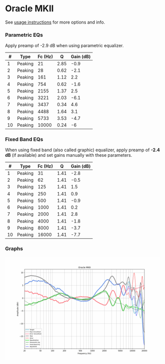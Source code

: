 # Oracle MKII
See [usage instructions](https://github.com/jaakkopasanen/AutoEq#usage) for more options and info.

### Parametric EQs
Apply preamp of -2.9 dB when using parametric equalizer.

|   # | Type    |   Fc (Hz) |    Q |   Gain (dB) |
|-----|---------|-----------|------|-------------|
|   1 | Peaking |        21 | 2.85 |        -0.9 |
|   2 | Peaking |        28 | 0.62 |        -2.1 |
|   3 | Peaking |       161 | 1.12 |         2.2 |
|   4 | Peaking |       754 | 0.62 |        -1.6 |
|   5 | Peaking |      2155 | 1.37 |         2.5 |
|   6 | Peaking |      3221 | 2.03 |        -6.1 |
|   7 | Peaking |      3437 | 0.34 |         4.6 |
|   8 | Peaking |      4488 | 1.64 |         3.1 |
|   9 | Peaking |      5733 | 3.53 |        -4.7 |
|  10 | Peaking |     10000 | 0.24 |        -6   |

### Fixed Band EQs
When using fixed band (also called graphic) equalizer, apply preamp of **-2.4 dB** (if available) and set gains manually with these parameters.

|   # | Type    |   Fc (Hz) |    Q |   Gain (dB) |
|-----|---------|-----------|------|-------------|
|   1 | Peaking |        31 | 1.41 |        -2.8 |
|   2 | Peaking |        62 | 1.41 |        -0.5 |
|   3 | Peaking |       125 | 1.41 |         1.5 |
|   4 | Peaking |       250 | 1.41 |         0.9 |
|   5 | Peaking |       500 | 1.41 |        -0.9 |
|   6 | Peaking |      1000 | 1.41 |         0.2 |
|   7 | Peaking |      2000 | 1.41 |         2.8 |
|   8 | Peaking |      4000 | 1.41 |        -1.8 |
|   9 | Peaking |      8000 | 1.41 |        -3.7 |
|  10 | Peaking |     16000 | 1.41 |        -7.7 |

### Graphs
![](./Oracle%20MKII.png)
